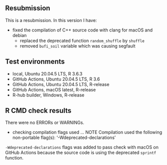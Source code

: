## Resubmission

This is a resubmission. In this version I have:

* fixed the compilation of C++ source code with clang for macOS and debian 
    * replaced the deprecated function `random_shuffle` by `shuffle` 
    * removed `bufi_soil` variable which was causing segfault

## Test environments 

* local, Ubuntu 20.04.5 LTS, R 3.6.3
* GitHub Actions, Ubuntu 20.04.5 LTS, R 3.6
* GitHub Actions, Ubuntu 20.04.5 LTS, R-release
* GitHub Actions, macOS latest, R-release
* R-hub builder, Windows, R-release

## R CMD check results

There were no ERRORs or WARNINGs. 

 * checking compilation flags used ... NOTE
Compilation used the following non-portable flag(s):
  ‘-Wdeprecated-declarations’
      
`-Wdeprecated-declarations` flags was added to pass check with macOS on GitHub Actions 
because the source code is using the deprecated `sprintf` function.
